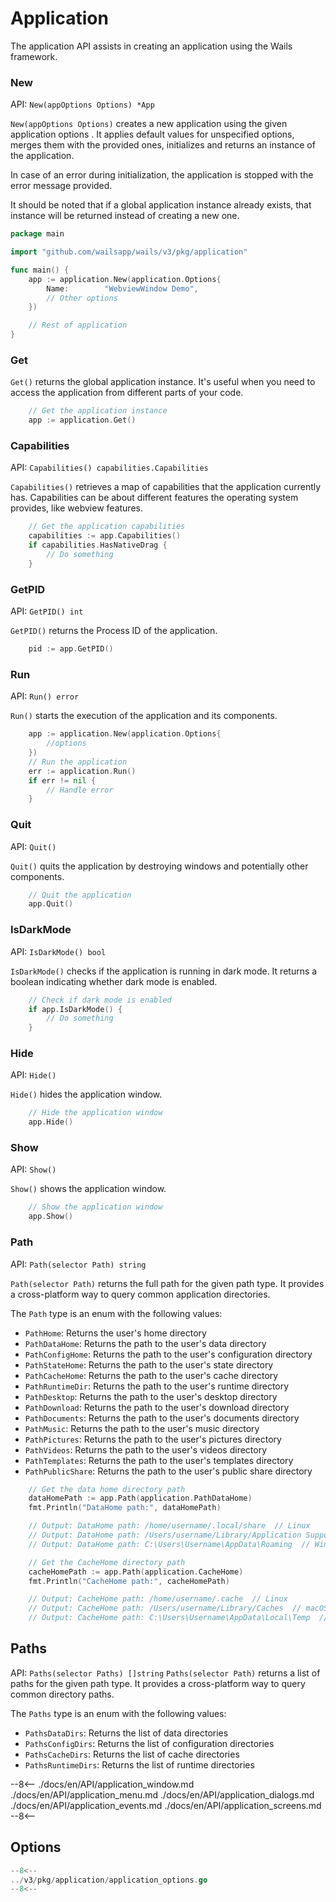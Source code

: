 # Application

The application API assists in creating an application using the Wails
framework.

### New

API: `New(appOptions Options) *App`

`New(appOptions Options)` creates a new application using the given application
options . It applies default values for unspecified options, merges them with
the provided ones, initializes and returns an instance of the application.

In case of an error during initialization, the application is stopped with the
error message provided.

It should be noted that if a global application instance already exists, that
instance will be returned instead of creating a new one.

```go title="main.go" hl_lines="6-9"
package main

import "github.com/wailsapp/wails/v3/pkg/application"

func main() {
    app := application.New(application.Options{
        Name:        "WebviewWindow Demo",
		// Other options
    })

	// Rest of application
}
```

### Get

`Get()` returns the global application instance. It's useful when you need to
access the application from different parts of your code.

```go
    // Get the application instance
    app := application.Get()
```

### Capabilities

API: `Capabilities() capabilities.Capabilities`

`Capabilities()` retrieves a map of capabilities that the application currently
has. Capabilities can be about different features the operating system provides,
like webview features.

```go
    // Get the application capabilities
    capabilities := app.Capabilities()
	if capabilities.HasNativeDrag {
		// Do something
    }
```

### GetPID

API: `GetPID() int`

`GetPID()` returns the Process ID of the application.

```go
    pid := app.GetPID()
```

### Run

API: `Run() error`

`Run()` starts the execution of the application and its components.

```go
    app := application.New(application.Options{
	    //options
	})
    // Run the application
    err := application.Run()
    if err != nil {
        // Handle error
    }
```

### Quit

API: `Quit()`

`Quit()` quits the application by destroying windows and potentially other
components.

```go
    // Quit the application
    app.Quit()
```

### IsDarkMode

API: `IsDarkMode() bool`

`IsDarkMode()` checks if the application is running in dark mode. It returns a
boolean indicating whether dark mode is enabled.

```go
    // Check if dark mode is enabled
    if app.IsDarkMode() {
        // Do something
    }
```

### Hide

API: `Hide()`

`Hide()` hides the application window.

```go
    // Hide the application window
    app.Hide()
```

### Show

API: `Show()`

`Show()` shows the application window.

```go
    // Show the application window
    app.Show()
```

### Path

API: `Path(selector Path) string`

`Path(selector Path)` returns the full path for the given path type. It provides a cross-platform way to query common application directories.

The `Path` type is an enum with the following values:
- `PathHome`: Returns the user's home directory
- `PathDataHome`: Returns the path to the user's data directory
- `PathConfigHome`: Returns the path to the user's configuration directory
- `PathStateHome`: Returns the path to the user's state directory
- `PathCacheHome`: Returns the path to the user's cache directory
- `PathRuntimeDir`: Returns the path to the user's runtime directory
- `PathDesktop`: Returns the path to the user's desktop directory
- `PathDownload`: Returns the path to the user's download directory
- `PathDocuments`: Returns the path to the user's documents directory
- `PathMusic`: Returns the path to the user's music directory
- `PathPictures`: Returns the path to the user's pictures directory
- `PathVideos`: Returns the path to the user's videos directory
- `PathTemplates`: Returns the path to the user's templates directory
- `PathPublicShare`: Returns the path to the user's public share directory

```go
    // Get the data home directory path
    dataHomePath := app.Path(application.PathDataHome)
    fmt.Println("DataHome path:", dataHomePath)

    // Output: DataHome path: /home/username/.local/share  // Linux
    // Output: DataHome path: /Users/username/Library/Application Support  // macOS
    // Output: DataHome path: C:\Users\Username\AppData\Roaming  // Windows

    // Get the CacheHome directory path
	cacheHomePath := app.Path(application.CacheHome)
    fmt.Println("CacheHome path:", cacheHomePath)

    // Output: CacheHome path: /home/username/.cache  // Linux
    // Output: CacheHome path: /Users/username/Library/Caches  // macOS
    // Output: CacheHome path: C:\Users\Username\AppData\Local\Temp  // Windows
```

## Paths
API: `Paths(selector Paths) []string`
`Paths(selector Path)` returns a list of paths for the given path type. It provides a cross-platform way to query common directory paths.

The `Paths` type is an enum with the following values:
- `PathsDataDirs`: Returns the list of data directories
- `PathsConfigDirs`: Returns the list of configuration directories
- `PathsCacheDirs`: Returns the list of cache directories
- `PathsRuntimeDirs`: Returns the list of runtime directories


--8<--
./docs/en/API/application_window.md
./docs/en/API/application_menu.md
./docs/en/API/application_dialogs.md
./docs/en/API/application_events.md
./docs/en/API/application_screens.md
--8<--


## Options

```go title="pkg/application/application_options.go"
--8<--
../v3/pkg/application/application_options.go
--8<--
```
